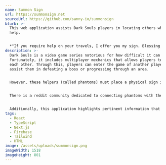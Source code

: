 ```yaml
---
name: Summon Sign
url: https://summonsign.net
sourceUrl: https://github.com/sanny-io/summonsign
blurb: >-
  This web application assists Dark Souls players in locating others who need
  help.


  *"If you require help on your travels, I offer you my sign. Blessing of the moon upon your journey."*
description: >-
  Dark Souls is a video game series notorious for how difficult it can be.
  Fortunately, it includes multiplayer mechanics that allows players to "summon"
  each other. Through this, players can enter the game of another player, and
  assist them in defeating a boss or progressing through an area.


  However, these helpers (called phantoms) must place a physical sign in the game world. These summon signs can be easily missed by other players due to the size of the game world and some rules that stipulate whether the sign appears at all for others. Unfortunately, this often means that players who require assistance may find it rather difficult to acquire any.


  There is a reddit community dedicated to connecting phantoms with these players. This web application polls the /r/summonsign subreddit and allows phantoms to specify which game, platform, and boss they are available to help with.


  Additionally, this application highlights pertinent information that helps phantoms connect with the player in-game, and can even notify phantoms when a player is in need of one.
tags:
  - React
  - TypeScript
  - Next.js
  - Firebase
  - Tailwind
  - HTML
image: /assets/uploads/summonsign.png
imageWidth: 1518
imageHeight: 801
---
```

